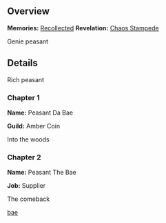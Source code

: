<!-- title: Hakos Baelz -->
<!-- quote: "Placeholder"-->
<!-- chapters: -1 -->
<!-- images: (Bae's Chapter 1 Profile), (Bae in the mines), (Bae's Chapter 2 Profile), (Bae's card in the "Monster" MV), (Bae's box being stolen), (Bae in Chapter 2's Ending) -->
<!-- model: false -->

## Overview

**Memories:** [Recollected](https://youtu.be/aSFZwinYaaU)
**Revelation:** [Chaos Stampede](#entry:chaos-stampede-entry)

Genie peasant

## Details

Rich peasant

### Chapter 1

**Name:** Peasant Da Bae

**Guild:** Amber Coin

Into the woods

### Chapter 2

**Name:** Peasant The Bae

**Job:** Supplier

The comeback

[bae](#easter:easter-bae)

